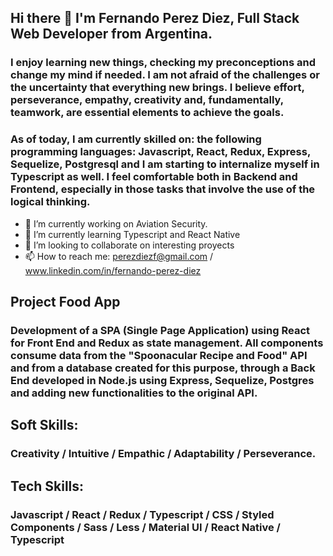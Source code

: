 ## Hi there 👋 I'm Fernando Perez Diez, Full Stack Web Developer from Argentina. 

### I enjoy learning new things, checking my preconceptions and change my mind if needed. I am not afraid of the challenges or the uncertainty that everything new brings. I believe effort, perseverance, empathy, creativity and, fundamentally, teamwork, are essential elements to achieve the goals.
### As of today, I am currently skilled on: the following programming languages: Javascript, React, Redux, Express, Sequelize, Postgresql and I am starting to internalize myself in Typescript as well. I feel comfortable both in Backend and Frontend, especially in those tasks that involve the use of the logical thinking.


- 🔭 I’m currently working on Aviation Security.
- 🌱 I’m currently learning Typescript and React Native
- 👯 I’m looking to collaborate on interesting proyects
- 📫 How to reach me: perezdiezf@gmail.com / www.linkedin.com/in/fernando-perez-diez

## Project Food App

### Development of a SPA (Single Page Application) using React for Front End and Redux as state management. All components consume data from the "Spoonacular Recipe and Food" API and from a database created for this purpose, through a Back End developed in Node.js using Express, Sequelize, Postgres and adding new functionalities to the original API.

## Soft Skills:

### Creativity / Intuitive / Empathic / Adaptability / Perseverance.

## Tech Skills:

### Javascript / React / Redux / Typescript / CSS / Styled Components / Sass / Less / Material UI / React Native / Typescript





